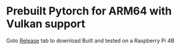 # Prebuilt Pytorch for ARM64 with Vulkan support
Goto [Release](https://github.com/raspiduino/pytorch-vulkan-arm-prebuilt/releases) tab to download
Built and tested on a Raspberry Pi 4B
